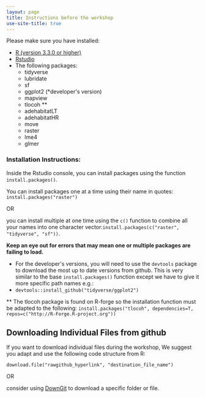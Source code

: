 ```yaml
---
layout: page
title: Instructions before the workshop
use-site-title: true
---
```


Please make sure you have installed:

-   [R (version 3.3.0 or higher)](https://www.r-project.org/)
-   [Rstudio](https://www.rstudio.com/products/rstudio/download/#download)
-   The following packages:
    -   tidyverse
    -   lubridate
    -   sf
    -   ggplot2 (\*developer's version)
    -   mapview
    -   tlocoh \*\*
    -   adehabitatLT
    -   adehabitatHR
    -   move
    -   raster
    -   lme4
    -   glmer

### Installation Instructions:

Inside the Rstudio console, you can install packages using the function `install.packages()`.

You can install packages one at a time using their name in quotes: `install.packages("raster")`

OR

you can install multiple at one time using the `c()` function to combine all your names into one character vector:`install.packages(c("raster", "tidyverse", "sf"))`.

**Keep an eye out for errors that may mean one or multiple packages are failing to load.**

-   For the developer's versions, you will need to use the `devtools` package to download the most up to date versions from github. This is very similar to the base `install.packages()` function except we have to give it more specific path names e.g.:
-   `devtools::install_github("tidyverse/ggplot2")`

\*\* The tlocoh package is found on R-forge so the installation function must be adapted to the following: `install.packages("tlocoh", dependencies=T, repos=c("http://R-Forge.R-project.org"))`

Downloading Individual Files from github
----------------------------------------

If you want to download individual files during the workshop, We suggest you adapt and use the following code structure from R:

`download.file("rawgithub_hyperlink", "destination_file_name")`

OR

consider using [DownGit](https://minhaskamal.github.io/DownGit/#/home) to download a specific folder or file.
